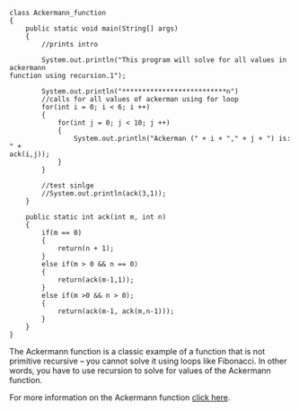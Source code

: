 ```
class Ackermann_function
{
    public static void main(String[] args)
    {
        //prints intro

        System.out.println("This program will solve for all values in ackermann
function using recursion.1");

        System.out.println("**************************n")
        //calls for all values of ackerman using for loop
        for(int i = 0; i < 6; i ++)
        {
            for(int j = 0; j < 10; j ++)
            {
                System.out.println("Ackerman (" + i + "," + j + ") is: " +
ack(i,j));
            }
        }

        //test sinlge
        //System.out.println(ack(3,1));
    }

    public static int ack(int m, int n)
    {
        if(m == 0)
        {
            return(n + 1);
        }
        else if(m > 0 && n == 0)
        {
            return(ack(m-1,1));
        }
        else if(m >0 && n > 0);
        {
            return(ack(m-1, ack(m,n-1)));
        }
    }
}
```

The Ackermann function is a classic example of a function that is not primitive
recursive – you cannot solve it using loops like Fibonacci. In other words, you
have to use recursion to solve for values of the Ackermann function.

For more information on the Ackermann function [click
here](https://en.wikipedia.org/wiki/Ackermann_function).
